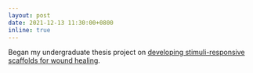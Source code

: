 ```yaml
---
layout: post
date: 2021-12-13 11:30:00+0800
inline: true
---
```


Began my undergraduate thesis project on [developing stimuli-responsive scaffolds for wound healing](https://sites.google.com/view/ssnanobiolabs/lab-members).

